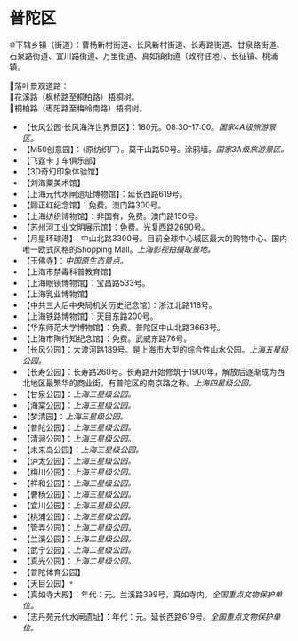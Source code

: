 # 普陀区  
🌐下辖乡镇（街道）：曹杨新村街道、长风新村街道、长寿路街道、甘泉路街道、石泉路街道、宜川路街道、万里街道、真如镇街道（政府驻地）、长征镇、桃浦镇。  
  
🧭落叶景观道路：  
🔸花溪路（枫桥路至桐柏路）梧桐树。   
🔸桐柏路（枣阳路至梅岭南路）梧桐树。   
  
* 【长风公园·长风海洋世界景区】：180元。08:30–17:00。*国家4A级旅游景区。*  
* 【M50创意园】：（原纺织厂）。莫干山路50号。涂鸦墙。*国家3A级旅游景区。*  
* 【飞霆卡丁车俱乐部】  
* 【3D奇幻印象体验馆】  
* 【刘海粟美术馆】  
* 【上海元代水闸遗址博物馆】：延长西路619号。   
* 【顾正红纪念馆】：免费。澳门路300号。   
* 【上海纺织博物馆】：非国有，免费。澳门路150号。   
* 【苏州河工业文明展示馆】：免费。光复西路2690号。   
* 【月星环球港】：中山北路3300号。目前全球中心城区最大的购物中心、国内唯一欧式风格的Shopping Mall。*上海影视拍摄取景地。*  
* 【玉佛寺】：*中国原生态景点。*  
* 【上海市禁毒科普教育馆】  
* 【上海眼镜博物馆】：宝昌路533号。   
* 【上海乳业博物馆】  
* 【中共三大后中央局机关历史纪念馆】：浙江北路118号。   
* 【上海铁路博物馆】：天目东路200号。   
* 【华东师范大学博物馆】：免费。普陀区中山北路3663号。   
* 【上海市陶行知纪念馆】：免费。武威东路76号。   
* 【长风公园】：大渡河路189号。是上海市大型的综合性山水公园。*上海五星级公园。*  
* 【长寿公园】：长寿路260号。长寿路开始修筑于1900年，解放后逐渐成为西北地区最繁华的商业街，有普陀区的南京路之称。*上海四星级公园。*  
* 【甘泉公园】：*上海三星级公园。*  
* 【海棠公园】：*上海三星级公园。*  
* 【梦清园】：*上海三星级公园。*  
* 【普陀公园】：*上海三星级公园。*  
* 【清涧公园】：*上海三星级公园。*  
* 【未来岛公园】：*上海三星级公园。*  
* 【沪太公园】：*上海三星级公园。*  
* 【梅川公园】：*上海三星级公园。*  
* 【祥和公园】：*上海三星级公园。*  
* 【曹杨公园】：*上海三星级公园。*  
* 【宜川公园】：*上海三星级公园。*  
* 【桃浦公园】：*上海三星级公园。*  
* 【管弄公园】：*上海二星级公园。*  
* 【兰溪公园】：*上海二星级公园。*  
* 【武宁公园】：*上海二星级公园。*  
* 【真光公园】：*上海二星级公园。*  
* 【普陀体育公园】  
* 【天目公园】`*`    
* 【真如寺大殿】：年代：元。兰溪路399号，真如寺内。*全国重点文物保护单位。*  
* 【志丹苑元代水闸遗址】：年代：元。延长西路619号。*全国重点文物保护单位。*  
